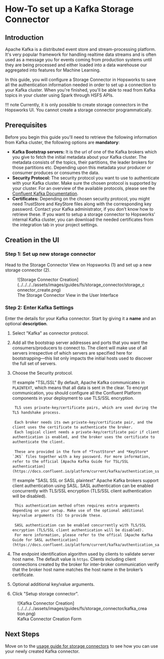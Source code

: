 # How-To set up a Kafka Storage Connector

## Introduction

Apache Kafka is a distributed event store and stream-processing platform. It's very popular framework for handling realtime data streams and is often used as a message you for events coming from production systems until they are being processed and either loaded into a data warehouse our aggregated into features for Machine Learning.

In this guide, you will configure a Storage Connector in Hopsworks to save all the authentication information needed in order to set up a connection to your Kafka cluster.
When you're finished, you'll be able to read from Kafka topics in your cluster using Spark through HSFS APIs.

!!! note
    Currently, it is only possible to create storage connectors in the Hopsworks UI. You cannot create a storage connector programmatically.

## Prerequisites

Before you begin this guide you'll need to retrieve the following information from Kafka cluster, the following options are **mandatory**:

- **Kafka Bootstrap servers:** It is the url of one of the Kafka brokers which you give to fetch the initial metadata about your Kafka cluster. The metadata consists of the topics, their partitions, the leader brokers for those partitions etc. Depending upon this metadata your producer or consumer produces or consumes the data.
- **Security Protocol:** The security protocol you want to use to authenticate with your Kafka cluster. Make sure the chosen protocol is supported by your cluster. For an overview of the available protocols, please see the [Confluent Kafka Documentation](https://docs.confluent.io/platform/current/kafka/overview-authentication-methods.html).
- **Certificates:** Depending on the chosen security protocol, you might need TrustStore and KeyStore files along with the corresponding key password. Contact your Kafka administrator, if you don't know how to retrieve these. If you want to setup a storage connector to Hopsworks' internal Kafka cluster, you can download the needed certificates from the integration tab in your project settings.

## Creation in the UI
### Step 1: Set up new storage connector

Head to the Storage Connector View on Hopsworks (1) and set up a new storage connector (2).

<figure markdown>
  ![Storage Connector Creation](../../../../assets/images/guides/fs/storage_connector/storage_connector_create.png)
  <figcaption>The Storage Connector View in the User Interface</figcaption>
</figure>

### Step 2: Enter Kafka Settings

Enter the details for your Kafka connector. Start by giving it a **name** and an optional **description**.

1. Select "Kafka" as connector protocol.
2. Add all the bootstrap server addresses and ports that you want the consumers/producers to connect to. The client will make use of all servers irrespective of which servers are specified here for bootstrapping—this list only impacts the initial hosts used to discover the full set of servers.
3. Choose the Security protocol.

    !!! example "TSL/SSL"
        By default, Apache Kafka communicates in `PLAINTEXT`, which means that all data is sent in the clear. To encrypt communication, you should configure all the Confluent Platform components in your deployment to use TLS/SSL encryption.

        TLS uses private-key/certificate pairs, which are used during the TLS handshake process.

        Each broker needs its own private-key/certificate pair, and the client uses the certificate to authenticate the broker.
        Each logical client needs a private-key/certificate pair if client authentication is enabled, and the broker uses the certificate to authenticate the client.

        These are provided in the form of *TrustStore* and *KeyStore* `JKS` files together with a key password. For more information, refer to the official [Apacha Kafka Guide for TSL/SSL authentication](https://docs.confluent.io/platform/current/kafka/authentication_ssl.html).

    !!! example "SASL SSL or SASL plaintext"
        Apache Kafka brokers support client authentication using SASL. SASL authentication can be enabled concurrently with TLS/SSL encryption (TLS/SSL client authentication will be disabled).

        This authentication method often requires extra arguments depending on your setup. Make use of the optional additional key/value arguments (5) to provide these.

        SASL authentication can be enabled concurrently with TLS/SSL encryption (TLS/SSL client authentication will be disabled).
        For more information, please refer to the offical [Apache Kafka Guide for SASL authentication](https://docs.confluent.io/platform/current/kafka/authentication_sasl/index.html).



4. The endpoint identification algorithm used by clients to validate server host name. The default value is `https`. Clients including client connections created by the broker for inter-broker communication verify that the broker host name matches the host name in the broker’s certificate.
5. Optional additional key/value arguments.
6. Click "Setup storage connector".

<figure markdown>
  ![Kafka Connector Creation](../../../../assets/images/guides/fs/storage_connector/kafka_creation.png)
  <figcaption>Kafka Connector Creation Form</figcaption>
</figure>

## Next Steps

Move on to the [usage guide for storage connectors](../usage.md) to see how you can use your newly created Kafka connector.